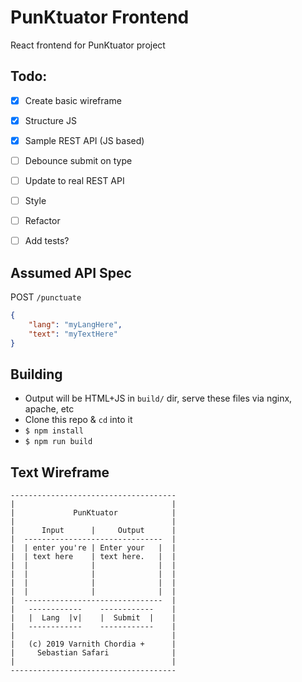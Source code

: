 # PunKtuator Frontend 

React frontend for PunKtuator project

## Todo:
- [x] Create basic wireframe
- [x] Structure JS
- [x] Sample REST API (JS based)
- [ ] Debounce submit on type
- [ ] Update to real REST API
- [ ] Style
- [ ] Refactor
- [ ] Add tests?


## Assumed API Spec
POST `/punctuate`
```json
{
    "lang": "myLangHere",
    "text": "myTextHere"
}
```

## Building
- Output will be HTML+JS in `build/` dir, serve these files via nginx, apache, etc
- Clone this repo & `cd` into it
- `$ npm install`
- `$ npm run build`

## Text Wireframe
```
-------------------------------------
|                                   |
|             PunKtuator            |
|                                   |
|      Input      |     Output      |
|  -------------------------------  |
|  | enter you're | Enter your   |  |
|  | text here    | text here.   |  |
|  |              |              |  |
|  |              |              |  |
|  |              |              |  |
|  |              |              |  |
|  -------------------------------  |
|   ------------    ------------    |
|   |  Lang  |v|    |  Submit  |    |
|   ------------    ------------    |
|                                   |
|   (c) 2019 Varnith Chordia +      |
|     Sebastian Safari              |
|                                   |
-------------------------------------
```
